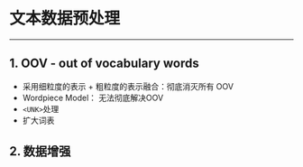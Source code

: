 # 文本数据预处理

---

## 1. OOV  - out of vocabulary words

- 采用细粒度的表示 +  粗粒度的表示融合：彻底消灭所有 OOV 
- Wordpiece Model： 无法彻底解决OOV
- `<UNK>`处理
- 扩大词表



## 2. 数据增强

